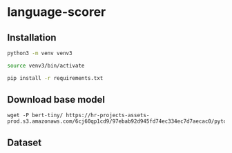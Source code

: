# language-scorer

## Installation

```bash
python3 -m venv venv3

source venv3/bin/activate 

pip install -r requirements.txt
```

## Download base model 

```
wget -P bert-tiny/ https://hr-projects-assets-prod.s3.amazonaws.com/6cj60qp1cd9/97ebab92d945fd74ec334ec7d7aecac0/pytorch_model.bin
```

## Dataset
